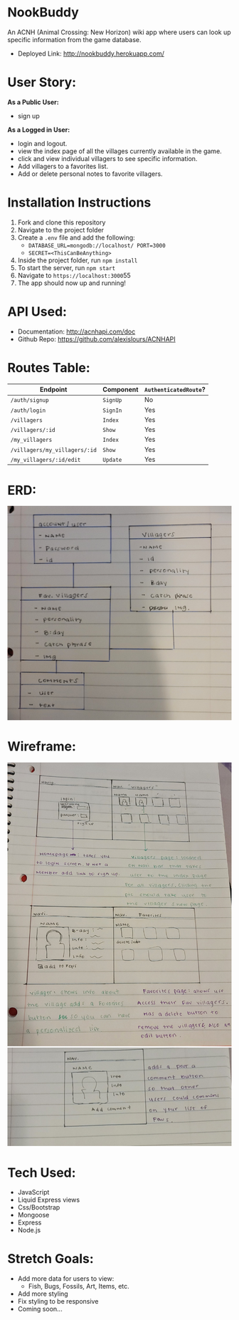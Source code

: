 # NookBuddy

An ACNH (Animal Crossing: New Horizon) wiki app where users can look up specific information from the game database.
 - Deployed Link: http://nookbuddy.herokuapp.com/

# User Story:
**As a Public User:**
- sign up

**As a Logged in User:**
- login and logout.
- view the index page of all the villages currently available in the game.
- click and view individual villagers to see specific information.
- Add villagers to a favorites list.
- Add or delete personal notes to favorite villagers.

# Installation Instructions
 1. Fork and clone this repository
 2. Navigate to the project folder
 3. Create a `.env` file and add the following:
    *  `DATABASE_URL=mongodb://localhost/ PORT=3000`
    *  `SECRET=<ThisCanBeAnything>`
 4. Inside the project folder, run `npm install`
 5. To start the server, run `npm start`
 6. Navigate to `https://localhost:3000`55
 7. The app should now up and running!

 # API Used:
 - Documentation: http://acnhapi.com/doc
 - Github Repo: https://github.com/alexislours/ACNHAPI

# Routes Table:

| Endpoint         | Component | `AuthenticatedRoute`? |
|------------------|-------------------|-------|
| `/auth/signup`       | `SignUp`    | No |
| `/auth/login`       | `SignIn`    | Yes |
| `/villagers`  | `Index`     | Yes |
| `/villagers/:id`  | `Show`| Yes |
| `/my_villagers`  | `Index`| Yes |
| `/villagers/my_villagers/:id`  | `Show`| Yes |
| `/my_villagers/:id/edit`  | `Update`| Yes |

# ERD:
![layout](/public/img/erd2.jpg)

# Wireframe:
![layout](/public/img/wireframe.jpg)
![layout](/public/img/wireframe2.jpg)

# Tech Used:
- JavaScript
- Liquid Express views
- Css/Bootstrap
- Mongoose
- Express
- Node.js

# Stretch Goals:
- Add more data for users to view:
    * Fish, Bugs, Fossils, Art, Items, etc.
- Add more styling
- Fix styling to be responsive
- Coming soon...